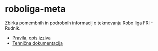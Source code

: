 # roboliga-meta
Zbirka pomembnih in podrobnih informacij o tekmovanju Robo liga FRI - Rudnik.

- [Pravila, opis izziva](https://github.com/RoboLiga/roboliga-meta/blob/master/Pravila.md)
- [Tehnična dokumentacija](https://github.com/RoboLiga/roboliga-meta/tree/master/Tehnicna-dokumentacija)
